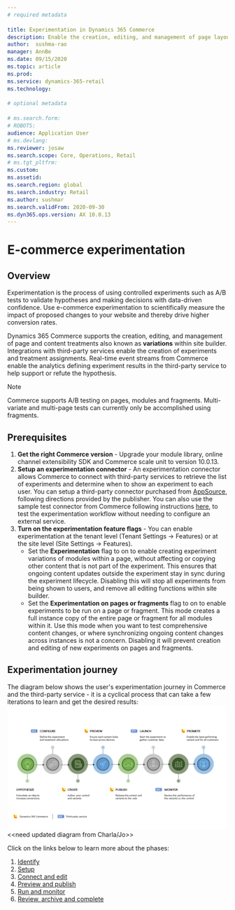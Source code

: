 ```yaml
---
# required metadata

title: Experimentation in Dynamics 365 Commerce
description: Enable the creation, editing, and management of page layout and content treatments in site builder. End-to-end experimentation support will be enabled for e-commerce pages, as well as entities within a page.
author:  sushma-rao 
manager: AnnBe
ms.date: 09/15/2020
ms.topic: article
ms.prod: 
ms.service: dynamics-365-retail
ms.technology: 

# optional metadata

# ms.search.form: 
# ROBOTS: 
audience: Application User
# ms.devlang: 
ms.reviewer: josaw
ms.search.scope: Core, Operations, Retail
# ms.tgt_pltfrm: 
ms.custom: 
ms.assetid: 
ms.search.region: global
ms.search.industry: Retail
ms.author: sushmar
ms.search.validFrom: 2020-09-30
ms.dyn365.ops.version: AX 10.0.13
---
```


# E-commerce experimentation

## Overview
Experimentation is the process of using controlled experiments such as A/B tests to validate hypotheses and making decisions with data-driven confidence. Use e-commerce experimentation to scientifically measure the impact of proposed changes to your website and thereby drive higher conversion rates.

Dynamics 365 Commerce supports the creation, editing, and management of page and content treatments also known as **variations** within site builder. Integrations with third-party services enable the creation of experiments and treatment assignments. Real-time event streams from Commerce enable the analytics defining experiment results in the third-party service to help support or refute the hypothesis.

> [!NOTE]
> Commerce supports A/B testing on pages, modules and fragments. Multi-variate and multi-page tests can currently only be accomplished using fragments.

## Prerequisites
1. **Get the right Commerce version** - Upgrade your module library, online channel extensibility SDK and Commerce scale unit to version 10.0.13.
1. **Setup an experimentation connector** - An experimentation connector allows Commerce to connect with third-party services to retrieve the list of experiments and determine when to show an experiment to each user. You can setup a third-party connector purchased from [AppSource](https://appsource.microsoft.com), following directions provided by the publisher. You can also use the sample test connector from Commerce following instructions [here](https://docs.microsoft.com/en-us/dynamics365/commerce/e-commerce-extensibility/connectors), to test the experimentation workflow without needing to configure an external service.
1. **Turn on the experimentation feature flags** - You can enable experimentation at the tenant level (Tenant Settings -> Features) or at the site level (Site Settings -> Features).
    - Set the **Experimentation** flag to on to enable creating experiment variations of modules within a page, without affecting or copying other content that is not part of the experiment. This ensures that ongoing content updates outside the experiment stay in sync during the experiment lifecycle. Disabling this will stop all experiments from being shown to users, and remove all editing functions within site builder.
    - Set the **Experimentation on pages or fragments** flag to on to enable experiments to be run on a page or fragment. This mode creates a full instance copy of the entire page or fragment for all modules within it.  Use this mode when you want to test comprehensive content changes, or where synchronizing ongoing content changes across instances is not a concern. Disabling it will prevent creation and editing of new experiments on pages and fragments.
    
## Experimentation journey
The diagram below shows the user's experimentation journey in Commerce and the third-party service - it is a cyclical process that can take a few iterations to learn and get the desired results:
![Experimentation user journey](./media/experimentation-user-journey.png "Experimentation user journey")
<<need updated diagram from Charla/Jo>>

Click on the links below to learn more about the phases:
1. [Identify](experimentation-identify.md)
1. [Setup](experimentation-setup.md)
1. [Connect and edit](experimentation-connect-edit.md)
1. [Preview and publish](experimentation-preview-publish.md)
1. [Run and monitor](experimentation-run-monitor.md)
1. [Review, archive and complete](experimentation-review-archive-complete.md)
